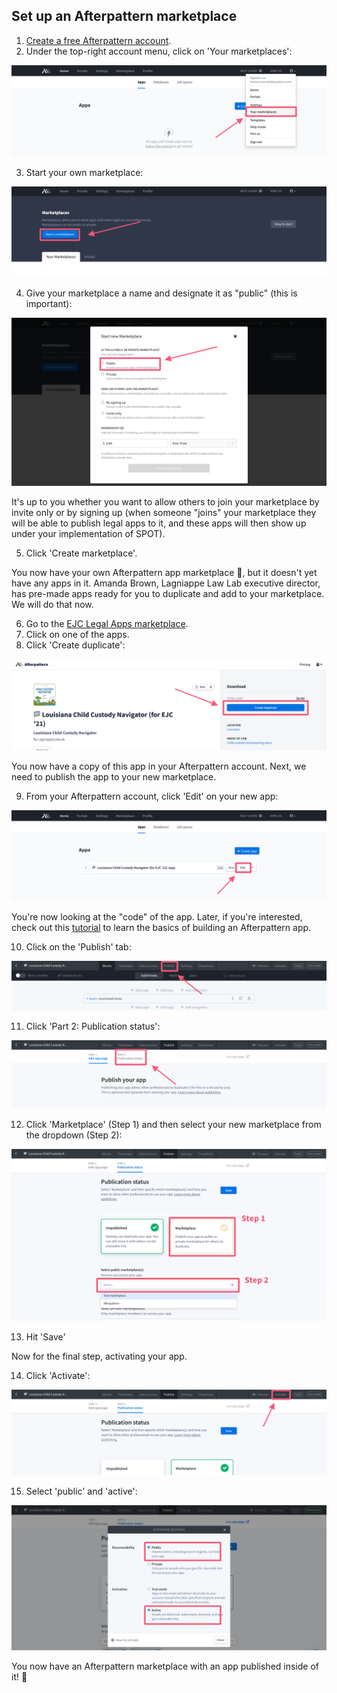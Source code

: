 ## Set up an Afterpattern marketplace

1. [Create a free Afterpattern account](https://afterpattern.com/users/sign_up).  
2. Under the top-right account menu, click on 'Your marketplaces':

![your marketplaces](images/ap-your-marketplaces.png) 

3. Start your own marketplace: 

![start marketplace](images/ap-start-marketplace.png) 

4. Give your marketplace a name and designate it as "public" (this is important): 

![start marketplace](images/ap-public-marketplace.png) 

It's up to you whether you want to allow others to join your marketplace by invite only or by signing up (when someone "joins" your marketplace they will be able to publish legal apps to it, and these apps will then show up under your implementation of SPOT).

5. Click 'Create marketplace'.

You now have your own Afterpattern app marketplace 🎉, but it doesn't yet have any apps in it. Amanda Brown, Lagniappe Law Lab executive director, has pre-made apps ready for you to duplicate and add to your marketplace. We will do that now. 

6. Go to the [EJC Legal Apps marketplace](https://afterpattern.com/marketplaces/ejc-legal-apps). 
7. Click on one of the apps.
8. Click 'Create duplicate':

![create duplicate](images/ap-duplicate-app.png) 

You now have a copy of this app in your Afterpattern account. Next, we need to publish the app to your new marketplace. 

9. From your Afterpattern account, click 'Edit' on your new app: 

![edit app](images/ap-edit-app.png) 

You're now looking at the "code" of the app. Later, if you're interested, check out this [tutorial](https://university.afterpattern.com/tutorial-list/afterpattern-101) to learn the basics of building an Afterpattern app. 

10. Click on the 'Publish' tab:

![publish app](images/ap-publish-app.png)

11. Click 'Part 2: Publication status':

![publish app](images/ap-step2-publish.png)

12. Click 'Marketplace' (Step 1) and then select your new marketplace from the dropdown (Step 2): 

![publish app](images/ap-publish-to-marketplace.png)

13. Hit 'Save'

Now for the final step, activating your app. 

14. Click 'Activate':

![publish app](images/ap-app-activate.png)

15. Select 'public' and 'active':

![publish app](images/ap-activation-settings.png)

You now have an Afterpattern marketplace with an app published inside of it! 🎉
